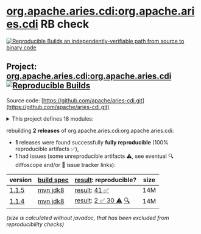 [org.apache.aries.cdi:org.apache.aries.cdi](https://central.sonatype.com/artifact/org.apache.aries.cdi/org.apache.aries.cdi/versions) RB check
=======

[![Reproducible Builds](https://reproducible-builds.org/images/logos/rb.svg) an independently-verifiable path from source to binary code](https://reproducible-builds.org/)

## Project: [org.apache.aries.cdi:org.apache.aries.cdi](https://central.sonatype.com/artifact/org.apache.aries.cdi/org.apache.aries.cdi/versions) [![Reproducible Builds](https://img.shields.io/endpoint?url=https://raw.githubusercontent.com/jvm-repo-rebuild/reproducible-central/master/content/org/apache/aries/cdi/badge.json)](https://github.com/jvm-repo-rebuild/reproducible-central/blob/master/content/org/apache/aries/cdi/README.md)

Source code: [https://github.com/apache/aries-cdi.git](https://github.com/apache/aries-cdi.git)

<details><summary>This project defines 18 modules:</summary>

* [org.apache.aries.cdi:aries-cdi-feature](https://central.sonatype.com/artifact/org.apache.aries.cdi/aries-cdi-feature/overview)
* [org.apache.aries.cdi:org.apache.aries.cdi](https://central.sonatype.com/artifact/org.apache.aries.cdi/org.apache.aries.cdi/overview)
* [org.apache.aries.cdi:org.apache.aries.cdi.bom](https://central.sonatype.com/artifact/org.apache.aries.cdi/org.apache.aries.cdi.bom/overview)
* [org.apache.aries.cdi:org.apache.aries.cdi.build.tools](https://central.sonatype.com/artifact/org.apache.aries.cdi/org.apache.aries.cdi.build.tools/overview)
* [org.apache.aries.cdi:org.apache.aries.cdi.executable](https://central.sonatype.com/artifact/org.apache.aries.cdi/org.apache.aries.cdi.executable/overview)
* [org.apache.aries.cdi:org.apache.aries.cdi.extender](https://central.sonatype.com/artifact/org.apache.aries.cdi/org.apache.aries.cdi.extender/overview)
* [org.apache.aries.cdi:org.apache.aries.cdi.extension.el.jsp](https://central.sonatype.com/artifact/org.apache.aries.cdi/org.apache.aries.cdi.extension.el.jsp/overview)
* [org.apache.aries.cdi:org.apache.aries.cdi.extension.jaxrs](https://central.sonatype.com/artifact/org.apache.aries.cdi/org.apache.aries.cdi.extension.jaxrs/overview)
* [org.apache.aries.cdi:org.apache.aries.cdi.extension.jndi](https://central.sonatype.com/artifact/org.apache.aries.cdi/org.apache.aries.cdi.extension.jndi/overview)
* [org.apache.aries.cdi:org.apache.aries.cdi.extension.servlet.common](https://central.sonatype.com/artifact/org.apache.aries.cdi/org.apache.aries.cdi.extension.servlet.common/overview)
* [org.apache.aries.cdi:org.apache.aries.cdi.extension.servlet.owb](https://central.sonatype.com/artifact/org.apache.aries.cdi/org.apache.aries.cdi.extension.servlet.owb/overview)
* [org.apache.aries.cdi:org.apache.aries.cdi.extension.servlet.weld](https://central.sonatype.com/artifact/org.apache.aries.cdi/org.apache.aries.cdi.extension.servlet.weld/overview)
* [org.apache.aries.cdi:org.apache.aries.cdi.extension.spi](https://central.sonatype.com/artifact/org.apache.aries.cdi/org.apache.aries.cdi.extension.spi/overview)
* [org.apache.aries.cdi:org.apache.aries.cdi.extra](https://central.sonatype.com/artifact/org.apache.aries.cdi/org.apache.aries.cdi.extra/overview)
* [org.apache.aries.cdi:org.apache.aries.cdi.itests](https://central.sonatype.com/artifact/org.apache.aries.cdi/org.apache.aries.cdi.itests/overview)
* [org.apache.aries.cdi:org.apache.aries.cdi.owb](https://central.sonatype.com/artifact/org.apache.aries.cdi/org.apache.aries.cdi.owb/overview)
* [org.apache.aries.cdi:org.apache.aries.cdi.spi](https://central.sonatype.com/artifact/org.apache.aries.cdi/org.apache.aries.cdi.spi/overview)
* [org.apache.aries.cdi:org.apache.aries.cdi.weld](https://central.sonatype.com/artifact/org.apache.aries.cdi/org.apache.aries.cdi.weld/overview)
</details>

rebuilding **2 releases** of org.apache.aries.cdi:org.apache.aries.cdi:
- **1** releases were found successfully **fully reproducible** (100% reproducible artifacts :white_check_mark:),
- 1 had issues (some unreproducible artifacts :warning:, see eventual :mag: diffoscope and/or :memo: issue tracker links):

| version | [build spec](/BUILDSPEC.md) | [result](https://reproducible-builds.org/docs/jvm/): reproducible? | size |
| -- | --------- | ------ | -- |
| [1.1.5](https://central.sonatype.com/artifact/org.apache.aries.cdi/org.apache.aries.cdi/1.1.5/pom) | [mvn jdk8](aries-cdi-1.1.5.buildspec) | [result](org.apache.aries.cdi-1.1.5.buildinfo): [41 :white_check_mark: ](org.apache.aries.cdi-1.1.5.buildcompare) | 14M |
| [1.1.4](https://central.sonatype.com/artifact/org.apache.aries.cdi/org.apache.aries.cdi/1.1.4/pom) | [mvn jdk8](aries-cdi-1.1.4.buildspec) | [result](org.apache.aries.cdi-1.1.4.buildinfo): [2 :white_check_mark:  30 :warning:](org.apache.aries.cdi-1.1.4.buildcompare) [:mag:](org.apache.aries.cdi-1.1.4.diffoscope) | 14M |

<i>(size is calculated without javadoc, that has been excluded from reproducibility checks)</i>
